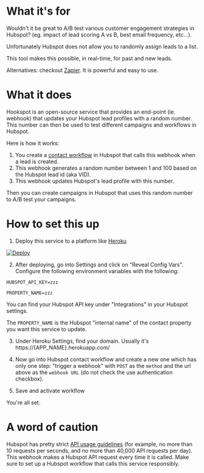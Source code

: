# What it's for

Wouldn't it be great to A/B test various customer engagement strategies in Hubspot? (eg. impact of lead scoring A vs B, best email frequency, etc...).

Unfortunately Hubspot does not allow you to randomly assign leads to a list.

This tool makes this possible, in real-time, for past and new leads.

Alternatives: checkout [Zapier](https://zapier.com/). It is powerful and easy to use.

# What it does

Hookspot is an open-source service that provides an end-point (ie. webhook) that updates your Hubspot lead profiles with a random number. This number can then be used to test different campaigns and workflows in Hubspot.

Here is how it works:
1. You create a [contact workflow](https://knowledge.hubspot.com/articles/kcs_article/workflows/how-do-i-use-webhooks-with-hubspot-workflows) in Hubspot that calls this webhook when a lead is created.
2. This webhook generates a random number between 1 and 100 based on the Hubspot lead id (aka VID).
3. This webhook updates Hubspot's lead profile with this number.

Then you can create campaigns in Hubspot that uses this random number to A/B test your campaigns.

# How to set this up

1. Deploy this service to a platform like [Heroku](https://www.heroku.com/)

[![Deploy](https://www.herokucdn.com/deploy/button.svg)](https://heroku.com/deploy)

2. After deploying, go into Settings and click on "Reveal Config Vars". Configure the following environment variables with the following:

```
HUBSPOT_API_KEY=zzz

PROPERTY_NAME=zzz
```

You can find your Hubspot API key under "Integrations" in your Hubspot settings.

The `PROPERTY_NAME` is the Hubspot "internal name" of the contact property you want this service to update.

3. Under Heroku Settings, find your domain. Usually it's https://{APP_NAME}.herokuapp.com/

4. Now go into Hubspot contact workflow and create a new one which has only one step: "trigger a webhook" with `POST` as the `method` and the url above as the `webhook URL` (do not check the use authentication checkbox).

5. Save and activate workflow

You're all set.

# A word of caution

Hubspot has pretty strict [API usage guidelines](https://developers.hubspot.com/apps/api_guidelines) (for example, no more than 10 requests per seconds, and no more than 40,000 API requests per day). This webhook makes a Hubspot API request every time it is called. Make sure to set up a Hubspot workflow that calls this service responsibly.

